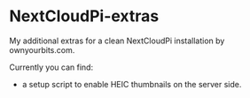 # NextCloudPi-extras
My additional extras for a clean NextCloudPi installation by ownyourbits.com. 

Currently you can find:
- a setup script to enable HEIC thumbnails on the server side.
